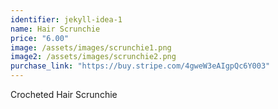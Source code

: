 ```yaml
---
identifier: jekyll-idea-1
name: Hair Scrunchie
price: "6.00"
image: /assets/images/scrunchie1.png
image2: /assets/images/scrunchie2.png
purchase_link: "https://buy.stripe.com/4gweW3eAIgpQc6Y003"
---
```


Crocheted Hair Scrunchie
